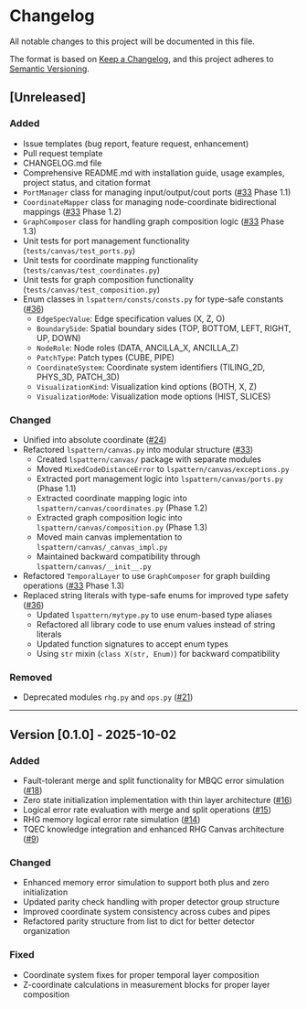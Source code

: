 # Changelog

All notable changes to this project will be documented in this file.

The format is based on [Keep a Changelog](https://keepachangelog.com/en/1.0.0/),
and this project adheres to [Semantic Versioning](https://semver.org/spec/v2.0.0.html).

## [Unreleased]

### Added
- Issue templates (bug report, feature request, enhancement)
- Pull request template
- CHANGELOG.md file
- Comprehensive README.md with installation guide, usage examples, project status, and citation format
- `PortManager` class for managing input/output/cout ports ([#33](https://github.com/UTokyo-FT-MBQC/ls-pattern-compile/issues/33) Phase 1.1)
- `CoordinateMapper` class for managing node-coordinate bidirectional mappings ([#33](https://github.com/UTokyo-FT-MBQC/ls-pattern-compile/issues/33) Phase 1.2)
- `GraphComposer` class for handling graph composition logic ([#33](https://github.com/UTokyo-FT-MBQC/ls-pattern-compile/issues/33) Phase 1.3)
- Unit tests for port management functionality (`tests/canvas/test_ports.py`)
- Unit tests for coordinate mapping functionality (`tests/canvas/test_coordinates.py`)
- Unit tests for graph composition functionality (`tests/canvas/test_composition.py`)
- Enum classes in `lspattern/consts/consts.py` for type-safe constants ([#36](https://github.com/UTokyo-FT-MBQC/ls-pattern-compile/issues/36))
  - `EdgeSpecValue`: Edge specification values (X, Z, O)
  - `BoundarySide`: Spatial boundary sides (TOP, BOTTOM, LEFT, RIGHT, UP, DOWN)
  - `NodeRole`: Node roles (DATA, ANCILLA_X, ANCILLA_Z)
  - `PatchType`: Patch types (CUBE, PIPE)
  - `CoordinateSystem`: Coordinate system identifiers (TILING_2D, PHYS_3D, PATCH_3D)
  - `VisualizationKind`: Visualization kind options (BOTH, X, Z)
  - `VisualizationMode`: Visualization mode options (HIST, SLICES)

### Changed
- Unified into absolute coordinate ([#24](https://github.com/UTokyo-FT-MBQC/ls-pattern-compile/pull/24))
- Refactored `lspattern/canvas.py` into modular structure ([#33](https://github.com/UTokyo-FT-MBQC/ls-pattern-compile/issues/33))
  - Created `lspattern/canvas/` package with separate modules
  - Moved `MixedCodeDistanceError` to `lspattern/canvas/exceptions.py`
  - Extracted port management logic into `lspattern/canvas/ports.py` (Phase 1.1)
  - Extracted coordinate mapping logic into `lspattern/canvas/coordinates.py` (Phase 1.2)
  - Extracted graph composition logic into `lspattern/canvas/composition.py` (Phase 1.3)
  - Moved main canvas implementation to `lspattern/canvas/_canvas_impl.py`
  - Maintained backward compatibility through `lspattern/canvas/__init__.py`
- Refactored `TemporalLayer` to use `GraphComposer` for graph building operations ([#33](https://github.com/UTokyo-FT-MBQC/ls-pattern-compile/issues/33) Phase 1.3)
- Replaced string literals with type-safe enums for improved type safety ([#36](https://github.com/UTokyo-FT-MBQC/ls-pattern-compile/issues/36))
  - Updated `lspattern/mytype.py` to use enum-based type aliases
  - Refactored all library code to use enum values instead of string literals
  - Updated function signatures to accept enum types
  - Using `str` mixin (`class X(str, Enum)`) for backward compatibility

### Removed
- Deprecated modules `rhg.py` and `ops.py` ([#21](https://github.com/UTokyo-FT-MBQC/ls-pattern-compile/issues/21))

---

## Version [0.1.0] - 2025-10-02

### Added
- Fault-tolerant merge and split functionality for MBQC error simulation ([#18](https://github.com/UTokyo-FT-MBQC/ls-pattern-compile/pull/18))
- Zero state initialization implementation with thin layer architecture ([#16](https://github.com/UTokyo-FT-MBQC/ls-pattern-compile/pull/16))
- Logical error rate evaluation with merge and split operations ([#15](https://github.com/UTokyo-FT-MBQC/ls-pattern-compile/pull/15))
- RHG memory logical error rate simulation ([#14](https://github.com/UTokyo-FT-MBQC/ls-pattern-compile/pull/14))
- TQEC knowledge integration and enhanced RHG Canvas architecture ([#9](https://github.com/UTokyo-FT-MBQC/ls-pattern-compile/pull/9))

### Changed
- Enhanced memory error simulation to support both plus and zero initialization
- Updated parity check handling with proper detector group structure
- Improved coordinate system consistency across cubes and pipes
- Refactored parity structure from list to dict for better detector organization

### Fixed
- Coordinate system fixes for proper temporal layer composition
- Z-coordinate calculations in measurement blocks for proper layer composition
